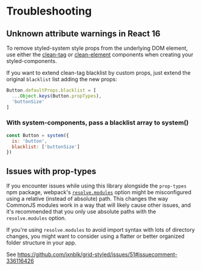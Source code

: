 
# Troubleshooting

## Unknown attribute warnings in React 16

To remove styled-system style props from the underlying DOM element, use either the [clean-tag][clean-tag] or [clean-element][clean-element] components when creating your styled-components.

If you want to extend clean-tag blacklist by custom props, just extend the original `blacklist` list adding the new props:

```jsx
Button.defaultProps.blacklist = [
  ...Object.keys(Button.propTypes),
  'buttonSize'
]
```

### With system-components, pass a blacklist array to system()

```jsx
const Button = system({
  is: 'button',
  blacklist: ['buttonSize']
})
```

## Issues with prop-types

If you encounter issues while using this library alongside the `prop-types` npm package,
webpack's [`resolve.modules`](https://webpack.js.org/configuration/resolve/#resolve-modules)
option might be misconfigured using a relative (instead of absolute) path.
This changes the way CommonJS modules work in a way that will likely cause other issues,
and it's recommended that you only use absolute paths with the `resolve.modules` option.

If you're using `resolve.modules` to avoid import syntax with lots of directory changes,
you might want to consider using a flatter or better organized folder structure in your app.

See https://github.com/jxnblk/grid-styled/issues/51#issuecomment-336116426

[clean-tag]: https://github.com/jxnblk/styled-system/tree/master/clean-tag
[clean-element]: https://github.com/jxnblk/styled-system/tree/master/clean-element
